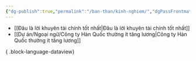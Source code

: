 ```yaml
---
{"dg-publish":true,"permalink":"/ban-than/kinh-nghiem/","dgPassFrontmatter":true}
---
```



- [[Đâu là lời khuyên tài chính tốt nhất\|Đâu là lời khuyên tài chính tốt nhất]]
- [[Dự án/Ngoại ngữ/Công ty Hàn Quốc thường ít tăng lương\|Công ty Hàn Quốc thường ít tăng lương]]

{ .block-language-dataview}